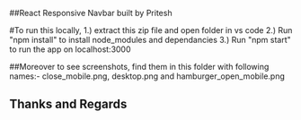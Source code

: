 ##React Responsive Navbar built by Pritesh

#To run this locally, 
1.) extract this zip file and open folder in vs code
2.) Run "npm install" to install node_modules and dependancies
3.) Run "npm start" to run the app on  localhost:3000

##Moreover to see screenshots, find them in this folder with following names:- close_mobile.png, desktop.png and hamburger_open_mobile.png

## Thanks and Regards